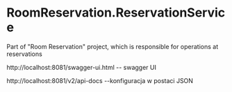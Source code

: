 # RoomReservation.ReservationService
Part of "Room Reservation" project, which is responsible for operations at reservations

http://localhost:8081/swagger-ui.html -- swagger UI

http://localhost:8081/v2/api-docs --konfiguracja w postaci JSON